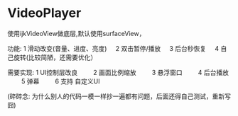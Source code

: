 # VideoPlayer
使用ijkVideoView做底层,默认使用surfaceView， 

功能: 1 滑动改变(音量、进度、亮度)
      2 双击暂停/播放
      3 后台秒恢复
      4 自己旋转(比较简陋，还需要优化）

需要实现: 1 UI控制层改良
         2 画面比例缩放
         3 悬浮窗口
         4 后台播放
         5 弹幕
         6 支持 自定义UI
         
         
         
(碎碎念: 为什么别人的代码一模一样抄一遍都有问题，后面还得自己测试，重新写 囧)

